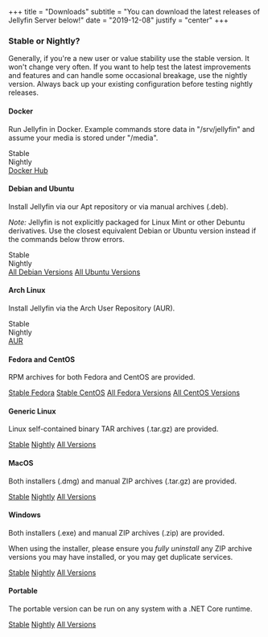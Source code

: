 +++
title = "Downloads"
subtitle = "You can download the latest releases of Jellyfin Server below!"
date = "2019-12-08"
justify = "center"
+++

<div class="text-container">
    <h3 class="page__main__title">Stable or Nightly?</h3>
    <p>Generally, if you're a new user or value stability use the stable version. It won't change
        very often. If you want to help test the latest improvements and features and can handle some occasional
        breakage, use the nightly version. Always back up your existing configuration before testing nightly releases.</p>
    <div class="docker">
        <h4>Docker</h4>
        <p>Run Jellyfin in Docker. Example commands store data in "/srv/jellyfin" and assume your media is stored under
            "/media".</p>
        <p>
            <div class="button button__accent" id="docker_stable_button">Stable</div>
            <div class="button button__accent" id="docker_nightly_button">Nightly</div>
            <a href="https://hub.docker.com/r/jellyfin/jellyfin/" class="button button__accent">Docker Hub</a>
        </p>
        <script type="text/javascript">
            document.getElementById("docker_stable_button").onclick = function () {
                if (document.getElementById("docker_nightly").style.display == 'block') {
                    document.getElementById("docker_nightly").style.display = "none";
                }
                if (document.getElementById("docker_stable").style.display == 'none') {
                    document.getElementById("docker_stable").style.display = "block";
                } else {
                    document.getElementById("docker_stable").style.display = "none";
                }
            }
            document.getElementById("docker_nightly_button").onclick = function () {
                if (document.getElementById("docker_stable").style.display == 'block') {
                    document.getElementById("docker_stable").style.display = "none";
                }
                if (document.getElementById("docker_nightly").style.display == 'none') {
                    document.getElementById("docker_nightly").style.display = "block";
                } else {
                    document.getElementById("docker_nightly").style.display = "none";
                }
            }
        </script>
        <div id="docker_stable" style="display:none;">
            <pre><code>docker pull jellyfin/jellyfin:latest
mkdir -p /srv/jellyfin/{config,cache}
docker run -d -v /srv/jellyfin/config:/config -v /srv/jellyfin/cache:/cache -v /media:/media --net=host jellyfin/jellyfin:latest</pre>
            </code>
        </div>
        <div id="docker_nightly" style="display:none;">
            <pre><code>docker pull jellyfin/jellyfin:nightly
mkdir -p /srv/jellyfin/{config,cache}
docker run -d -v /srv/jellyfin/config:/config -v /srv/jellyfin/cache:/cache -v /media:/media --net=host jellyfin/jellyfin:nightly</pre>
            </code>
        </div>
    </div>
    <div class="debian">
        <h4>Debian and Ubuntu</h4>
        <p>Install Jellyfin via our Apt repository or via manual archives (.deb).</p>
        <p><i>Note:</i> Jellyfin is not explicitly packaged for Linux Mint or other Debuntu derivatives. Use the closest
            equivalent Debian or Ubuntu version instead if the commands below throw errors.</p>
        <p>
            <div class="button button__accent" id="deb_repo_stable_button">Stable</div>
            <div class="button button__accent" id="deb_repo_nightly_button">Nightly</div>
            <a href="https://repo.jellyfin.org/releases/server/debian/versions" class="button button__accent">All Debian
                Versions</a>
            <a href="https://repo.jellyfin.org/releases/server/ubuntu/versions" class="button button__accent">All Ubuntu
                Versions</a>
        </p>
        <script type="text/javascript">
            document.getElementById("deb_repo_stable_button").onclick = function () {
                if (document.getElementById("deb_repo_nightly").style.display == 'block') {
                    document.getElementById("deb_repo_nightly").style.display = "none";
                }
                if (document.getElementById("deb_repo_stable").style.display == 'none') {
                    document.getElementById("deb_repo_stable").style.display = "block";
                } else {
                    document.getElementById("deb_repo_stable").style.display = "none";
                }
            }
            document.getElementById("deb_repo_nightly_button").onclick = function () {
                if (document.getElementById("deb_repo_stable").style.display == 'block') {
                    document.getElementById("deb_repo_stable").style.display = "none";
                }
                if (document.getElementById("deb_repo_nightly").style.display == 'none') {
                    document.getElementById("deb_repo_nightly").style.display = "block";
                } else {
                    document.getElementById("deb_repo_nightly").style.display = "none";
                }
            }
        </script>
        <div id="deb_repo_stable" style="display:none;">
            <pre><code>sudo apt install apt-transport-https
wget -O - https://repo.jellyfin.org/jellyfin_team.gpg.key | sudo apt-key add -
echo "deb [arch=$( dpkg --print-architecture )] https://repo.jellyfin.org/$( awk -F'=' '/^ID=/{ print $NF }' /etc/os-release ) $( awk -F'=' '/^VERSION_CODENAME=/{ print $NF }' /etc/os-release ) main" | sudo tee /etc/apt/sources.list.d/jellyfin.list
sudo apt update
sudo apt install jellyfin</code></pre>
        <p>Once installed, Jellyfin will be running as a service. Manage it with <pre><code>sudo systemctl {action} jellyfin.service</code></pre> or <pre><code>sudo service jellyfin {action}</code></pre></p>
        </div>
        <div id="deb_repo_nightly" style="display:none;">
            <pre><code>sudo apt install apt-transport-https
wget -O - https://repo.jellyfin.org/jellyfin_team.gpg.key | sudo apt-key add -
echo "deb [arch=$( dpkg --print-architecture )] https://repo.jellyfin.org/$( awk -F'=' '/^ID=/{ print $NF }' /etc/os-release ) $( awk -F'=' '/^VERSION_CODENAME=/{ print $NF }' /etc/os-release ) main" | sudo tee /etc/apt/sources.list.d/jellyfin.list
sudo apt update
sudo apt install jellyfin-nightly</code></pre>
        <p>Once installed, Jellyfin will be running as a service. Manage it with <pre><code>sudo systemctl {action} jellyfin.service</code></pre> or <pre><code>sudo service jellyfin {action}</code></pre></p>
        </div>
    </div>
    <div class="arch">
        <h4>Arch Linux</h4>
        <p>Install Jellyfin via the Arch User Repository (AUR).</p>
        <p>
            <div class="button button__accent" id="arch_aur_stable_button">Stable</div>
            <div class="button button__accent" id="arch_aur_nightly_button">Nightly</div>
            <a href="https://aur.archlinux.org/packages/?K=jellyfin" class="button button__accent">AUR</a>
        </p>
        <script type="text/javascript">
            document.getElementById("arch_aur_stable_button").onclick = function () {
                if (document.getElementById("arch_aur_nightly").style.display == 'block') {
                    document.getElementById("arch_aur_nightly").style.display = "none";
                }
                if (document.getElementById("arch_aur_stable").style.display == 'none') {
                    document.getElementById("arch_aur_stable").style.display = "block";
                } else {
                    document.getElementById("arch_aur_stable").style.display = "none";
                }
            }
            document.getElementById("arch_aur_nightly_button").onclick = function () {
                if (document.getElementById("arch_aur_stable").style.display == 'block') {
                    document.getElementById("arch_aur_stable").style.display = "none";
                }
                if (document.getElementById("arch_aur_nightly").style.display == 'none') {
                    document.getElementById("arch_aur_nightly").style.display = "block";
                } else {
                    document.getElementById("arch_aur_nightly").style.display = "none";
                }
            }
        </script>
        <div id="arch_aur_stable" style="display:none;">
            <pre><code>git clone https://aur.archlinux.org/jellyfin.git
cd jellyfin
makepkg -si</code></pre>
        </div>
        <div id="arch_aur_nightly" style="display:none;">
            <pre><code>git clone https://aur.archlinux.org/jellyfin-git.git
cd jellyfin-git
makepkg -si</code></pre>
        </div>
    </div>
    <div class="fedora">
        <h4>Fedora and CentOS</h4>
        <p>RPM archives for both Fedora and CentOS are provided.</p>
        <p>
            <a href="https://repo.jellyfin.org/releases/server/fedora" class="button button__accent">Stable Fedora</a>
            <a href="https://repo.jellyfin.org/releases/server/centos" class="button button__accent">Stable CentOS</a>
            <a href="https://repo.jellyfin.org/releases/server/fedora/versions" class="button button__accent">All Fedora
                Versions</a>
            <a href="https://repo.jellyfin.org/releases/server/centos/versions" class="button button__accent">All CentOS
                Versions</a>
        </p>
    </div>
    <div class="linux">
        <h4>Generic Linux</h4>
        <p>Linux self-contained binary TAR archives (.tar.gz) are provided.</p>
        <p>
            <a href="https://repo.jellyfin.org/releases/server/linux/stable" class="button button__accent">Stable</a>
            <a href="https://repo.jellyfin.org/releases/server/linux/nightly" class="button button__accent">Nightly</a>
            <a href="https://repo.jellyfin.org/releases/server/linux/versions" class="button button__accent">All
                Versions</a>
        </p>
    </div>
    <div class="macos">
        <h4>MacOS</h4>
        <p>Both installers (.dmg) and manual ZIP archives (.tar.gz) are provided.</p>
        <p>
            <a href="https://repo.jellyfin.org/releases/server/macos/stable" class="button button__accent">Stable</a>
            <a href="https://repo.jellyfin.org/releases/server/macos/nightly" class="button button__accent">Nightly</a>
            <a href="https://repo.jellyfin.org/releases/server/macos/versions" class="button button__accent">All
                Versions</a>
        </p>
    </div>
    <div class="windows">
        <h4>Windows</h4>
        <p>Both installers (.exe) and manual ZIP archives (.zip) are provided.</p>
        <p>When using the installer, please ensure you <i>fully uninstall</i> any ZIP archive versions you may have
            installed, or you may get duplicate services.
            <p>
                <a href="https://repo.jellyfin.org/releases/server/windows/stable"
                    class="button button__accent">Stable</a>
                <a href="https://repo.jellyfin.org/releases/server/windows/nightly"
                    class="button button__accent">Nightly</a>
                <a href="https://repo.jellyfin.org/releases/server/windows/versions" class="button button__accent">All
                    Versions</a>
            </p>
    </div>
    <div class="portable">
        <h4>Portable</h4>
        <p>The portable version can be run on any system with a .NET Core runtime.</p>
        <p>
            <a href="https://repo.jellyfin.org/releases/server/portable/stable" class="button button__accent">Stable</a>
            <a href="https://repo.jellyfin.org/releases/server/portable/nightly"
                class="button button__accent">Nightly</a>
            <a href="https://repo.jellyfin.org/releases/server/portable/versions" class="button button__accent">All
                Versions</a>
        </p>
    </div>
